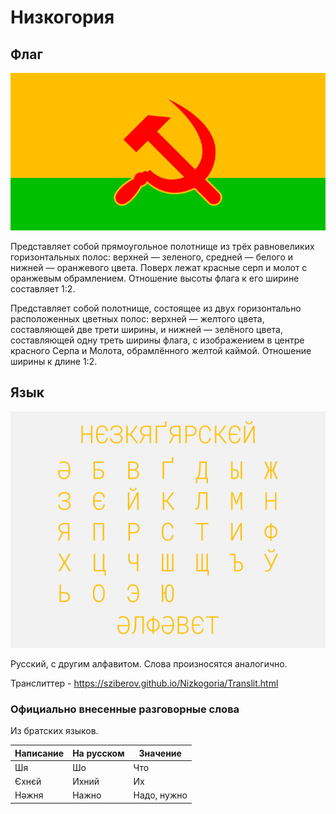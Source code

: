 # Низкогория
## Флаг
![Флаг](https://raw.githubusercontent.com/sziberov/Nizkogoria/master/Flag.png)

Представляет собой прямоугольное полотнище из трёх равновеликих горизонтальных полос: верхней — зеленого, средней — белого и нижней — оранжевого цвета. Поверх лежат красные серп и молот с оранжевым обрамлением. Отношение высоты флага к его ширине составляет 1:2.

Представляет собой полотнище, состоящее из двух горизонтально расположенных цветных полос: верхней — желтого цвета, составляющей две трети ширины, и нижней — зелёного цвета, составляющей одну треть ширины флага, с изображением в центре красного Серпа и Молота, обрамлённого желтой каймой. Отношение ширины к длине 1:2.
## Язык
![Алфавит](https://raw.githubusercontent.com/sziberov/Nizkogoria/master/Alphabet.png)

Русский, с другим алфавитом. Слова произносятся аналогично.

Транслиттер - https://sziberov.github.io/Nizkogoria/Translit.html
### Официально внесенные разговорные слова
Из братских языков.

| Написание | На русском | Значение    |
| --------- | ---------- | ----------- |
| Шя        | Шо         | Что         |
| Єхнєй     | Ихний      | Их          |
| Нәжня     | Нажно      | Надо, нужно |
